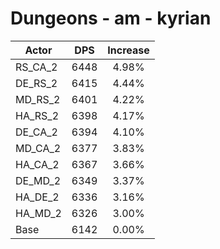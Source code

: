 # Dungeons - am - kyrian
| Actor | DPS | Increase |
|---|:---:|:---:|
|RS_CA_2|6448|4.98%|
|DE_RS_2|6415|4.44%|
|MD_RS_2|6401|4.22%|
|HA_RS_2|6398|4.17%|
|DE_CA_2|6394|4.10%|
|MD_CA_2|6377|3.83%|
|HA_CA_2|6367|3.66%|
|DE_MD_2|6349|3.37%|
|HA_DE_2|6336|3.16%|
|HA_MD_2|6326|3.00%|
|Base|6142|0.00%|
